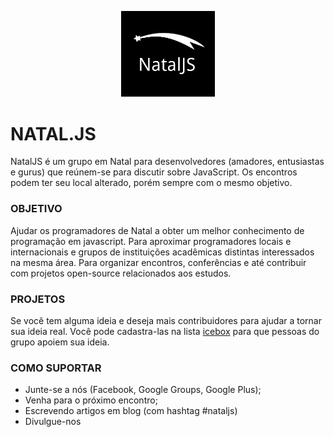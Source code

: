<p align="center">
  <img src="https://github.com/NatalJS/nataljs/blob/master/logo.png?raw=true" width="150" />
</p>

# NATAL.JS

NatalJS é um grupo em Natal para desenvolvedores (amadores, entusiastas e gurus) que reúnem-se para discutir sobre JavaScript. Os encontros podem ter seu local alterado, porém sempre com o mesmo objetivo.

### OBJETIVO

Ajudar os programadores de Natal a obter um melhor conhecimento de programação em javascript.
Para aproximar programadores locais e internacionais e grupos de instituições acadêmicas distintas interessados na mesma área.
Para organizar encontros, conferências e até contribuir com projetos open-source relacionados aos estudos.

### PROJETOS

Se você tem alguma ideia e deseja mais contribuidores para ajudar a tornar sua ideia real. Você pode cadastra-las na lista [icebox](https://github.com/NatalJS/nataljs/blob/master/projects.md) para que pessoas do grupo apoiem sua ideia.

### COMO SUPORTAR

* Junte-se a nós (Facebook, Google Groups, Google Plus);
* Venha para o próximo encontro;
* Escrevendo artigos em blog (com hashtag #nataljs)
* Divulgue-nos
